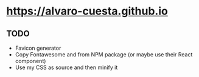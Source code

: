 # https://alvaro-cuesta.github.io

## TODO

- Favicon generator
- Copy Fontawesome and from NPM package (or maybe use their React component)
- Use my CSS as source and then minify it
